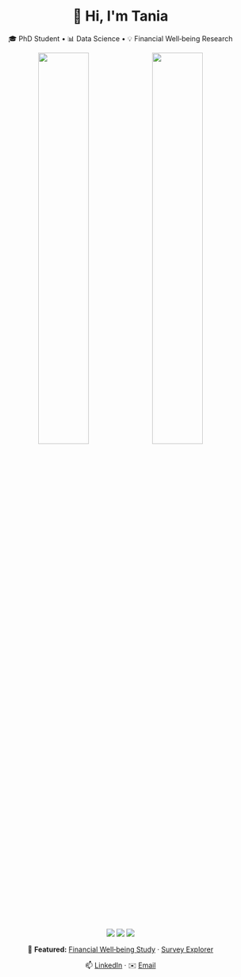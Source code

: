 <!-- START HEADER -->
<h1 align="center">👋 Hi, I'm Tania</h1>
<p align="center">
  🎓 PhD Student • 📊 Data Science • 💡 Financial Well‑being Research
</p>
<!-- END HEADER -->

<!-- STATS & LANGUAGES -->
<p align="center">
  <img src="https://github-readme-stats.vercel.app/api?username=taniaakter&show_icons=true&theme=tokyonight&hide_border=true" width="45%"/>
  <img src="https://github-readme-stats.vercel.app/api/top-langs/?username=taniaakter&layout=compact&theme=tokyonight&hide_border=true" width="45%"/>
</p>

<!-- BADGES -->
<p align="center">
  <img src="https://img.shields.io/badge/Python-3776AB?style=flat&logo=python&logoColor=white" /> 
  <img src="https://img.shields.io/badge/R-276DC3?style=flat&logo=r&logoColor=white" /> 
  <img src="https://img.shields.io/badge/SQL-4479A1?style=flat&logo=postgresql&logoColor=white" />
</p>

<!-- FEATURED -->
<p align="center">
  🔭 <strong>Featured:</strong>
  <a href="https://github.com/taniaakter/financial-wellbeing">Financial Well‑being Study</a> ·
  <a href="https://github.com/taniaakter/survey-explorer">Survey Explorer</a>
</p>

<!-- CONTACT -->
<p align="center">
  📫 <a href="https://www.linkedin.com/in/taniaakter">LinkedIn</a> ·
  ✉️ <a href="mailto:taniaakter@email.com">Email</a>
</p>
